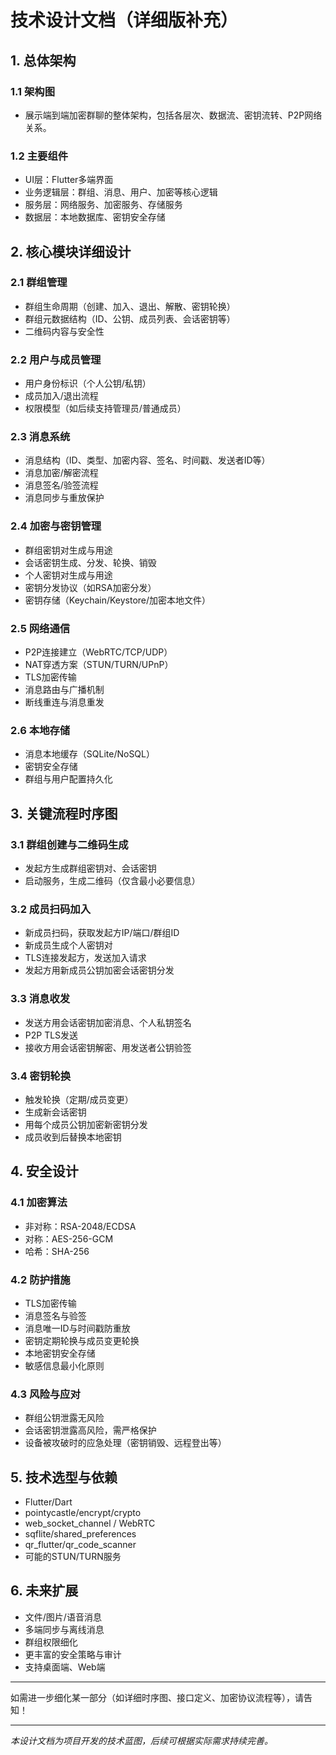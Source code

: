 # 技术设计文档（详细版补充）

## 1. 总体架构

### 1.1 架构图
- 展示端到端加密群聊的整体架构，包括各层次、数据流、密钥流转、P2P网络关系。

### 1.2 主要组件
- UI层：Flutter多端界面
- 业务逻辑层：群组、消息、用户、加密等核心逻辑
- 服务层：网络服务、加密服务、存储服务
- 数据层：本地数据库、密钥安全存储

## 2. 核心模块详细设计

### 2.1 群组管理
- 群组生命周期（创建、加入、退出、解散、密钥轮换）
- 群组元数据结构（ID、公钥、成员列表、会话密钥等）
- 二维码内容与安全性

### 2.2 用户与成员管理
- 用户身份标识（个人公钥/私钥）
- 成员加入/退出流程
- 权限模型（如后续支持管理员/普通成员）

### 2.3 消息系统
- 消息结构（ID、类型、加密内容、签名、时间戳、发送者ID等）
- 消息加密/解密流程
- 消息签名/验签流程
- 消息同步与重放保护

### 2.4 加密与密钥管理
- 群组密钥对生成与用途
- 会话密钥生成、分发、轮换、销毁
- 个人密钥对生成与用途
- 密钥分发协议（如RSA加密分发）
- 密钥存储（Keychain/Keystore/加密本地文件）

### 2.5 网络通信
- P2P连接建立（WebRTC/TCP/UDP）
- NAT穿透方案（STUN/TURN/UPnP）
- TLS加密传输
- 消息路由与广播机制
- 断线重连与消息重发

### 2.6 本地存储
- 消息本地缓存（SQLite/NoSQL）
- 密钥安全存储
- 群组与用户配置持久化

## 3. 关键流程时序图

### 3.1 群组创建与二维码生成
- 发起方生成群组密钥对、会话密钥
- 启动服务，生成二维码（仅含最小必要信息）

### 3.2 成员扫码加入
- 新成员扫码，获取发起方IP/端口/群组ID
- 新成员生成个人密钥对
- TLS连接发起方，发送加入请求
- 发起方用新成员公钥加密会话密钥分发

### 3.3 消息收发
- 发送方用会话密钥加密消息、个人私钥签名
- P2P TLS发送
- 接收方用会话密钥解密、用发送者公钥验签

### 3.4 密钥轮换
- 触发轮换（定期/成员变更）
- 生成新会话密钥
- 用每个成员公钥加密新密钥分发
- 成员收到后替换本地密钥

## 4. 安全设计

### 4.1 加密算法
- 非对称：RSA-2048/ECDSA
- 对称：AES-256-GCM
- 哈希：SHA-256

### 4.2 防护措施
- TLS加密传输
- 消息签名与验签
- 消息唯一ID与时间戳防重放
- 密钥定期轮换与成员变更轮换
- 本地密钥安全存储
- 敏感信息最小化原则

### 4.3 风险与应对
- 群组公钥泄露无风险
- 会话密钥泄露高风险，需严格保护
- 设备被攻破时的应急处理（密钥销毁、远程登出等）

## 5. 技术选型与依赖

- Flutter/Dart
- pointycastle/encrypt/crypto
- web_socket_channel / WebRTC
- sqflite/shared_preferences
- qr_flutter/qr_code_scanner
- 可能的STUN/TURN服务

## 6. 未来扩展

- 文件/图片/语音消息
- 多端同步与离线消息
- 群组权限细化
- 更丰富的安全策略与审计
- 支持桌面端、Web端

---

如需进一步细化某一部分（如详细时序图、接口定义、加密协议流程等），请告知！

---
*本设计文档为项目开发的技术蓝图，后续可根据实际需求持续完善。* 